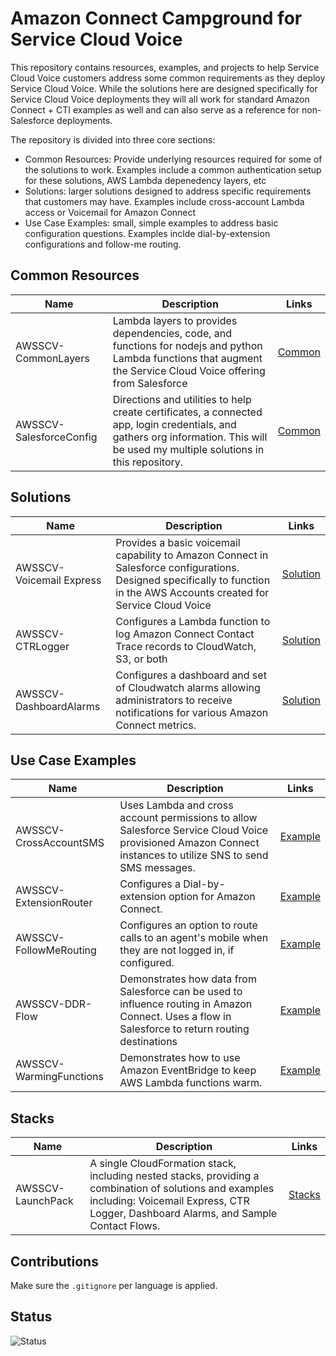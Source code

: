# Amazon Connect Campground for Service Cloud Voice

This repository contains resources, examples, and projects to help Service Cloud Voice customers address some common requirements as they deploy Service Cloud Voice. While the solutions here are designed specifically for Service Cloud Voice deployments they will all work for standard Amazon Connect + CTI examples as well and can also serve as a reference for non-Salesforce deployments. 

The repository is divided into three core sections:
- Common Resources: Provide underlying resources required for some of the solutions to work. Examples include a common authentication setup for these solutions, AWS Lambda depenedency layers, etc
- Solutions: larger solutions designed to address specific requirements that customers may have. Examples include cross-account Lambda access or Voicemail for Amazon Connect
- Use Case Examples: small, simple examples to address basic configuration questions. Examples inclde dial-by-extension configurations and follow-me routing.

## Common Resources

| Name | Description | Links |
| ---- | ----------- | ----- |
| AWSSCV-CommonLayers | Lambda layers to provides dependencies, code, and functions for nodejs and python Lambda functions that augment the Service Cloud Voice offering from Salesforce | [Common](Common/AWSSCV-CommonLayers) |
| AWSSCV-SalesforceConfig | Directions and utilities to help create certificates, a connected app, login credentials, and gathers org information. This  will be used my multiple solutions in this repository. | [Common](Common/AWSSCV-SalesforceConfig) |

## Solutions

| Name | Description | Links |
| ---- | ----------- | ----- |
| AWSSCV-Voicemail Express | Provides a basic voicemail capability to Amazon Connect in Salesforce configurations. Designed specifically to function in the AWS Accounts created for Service Cloud Voice | [Solution](Solutions/AWSSCV-VoicemailExpress) |
| AWSSCV-CTRLogger | Configures a Lambda function to log Amazon Connect Contact Trace records to CloudWatch, S3, or both | [Solution](Solutions/AWSSCV-CTRLogger) |
| AWSSCV-DashboardAlarms | Configures a dashboard and set of Cloudwatch alarms allowing administrators to receive notifications for various Amazon Connect metrics. | [Solution](Solutions/AWSSCV-DashboardAlarms) |

## Use Case Examples

| Name | Description | Links |
| ---- | ----------- | ----- |
| AWSSCV-CrossAccountSMS | Uses Lambda and cross account permissions to allow Salesforce Service Cloud Voice provisioned Amazon Connect instances to utilize SNS to send SMS messages. | [Example](Examples/AWSSCV-CrossAccountSMS) |
| AWSSCV-ExtensionRouter | Configures a Dial-by-extension option for Amazon Connect. | [Example](Examples/AWSSCV-ExtensionRouting) |
| AWSSCV-FollowMeRouting | Configures an option to route calls to an agent's mobile when they are not logged in, if configured. | [Example](Examples/AWSSCV-FollowMeRouting) |
| AWSSCV-DDR-Flow | Demonstrates how data from Salesforce can be used to influence routing in Amazon Connect. Uses a flow in Salesforce to return routing destinations | [Example](Examples/AWSSCV-DataDirectedRouting-FlowRouting) |
| AWSSCV-WarmingFunctions |  Demonstrates how to use Amazon EventBridge to keep AWS Lambda functions warm. | [Example](Examples/AWSSCV-WarmingFunctions) |

## Stacks

| Name | Description | Links |
| ---- | ----------- | ----- |
| AWSSCV-LaunchPack | A single CloudFormation stack, including nested stacks, providing a combination of solutions and examples including: Voicemail Express, CTR Logger, Dashboard Alarms, and Sample Contact Flows. | [Stacks](Stacks/AWSSCV-LaunchPack) |

## Contributions

Make sure the `.gitignore` per language is applied. 

## Status
![Status](https://codebuild.us-west-2.amazonaws.com/badges?uuid=eyJlbmNyeXB0ZWREYXRhIjoiVlBLcm9mQlRQV01ZbDRES1FwM3JRNVlJYzB0MlNYYzN1V25weU9CSUN1ckxHQWFTbitsRFo2RHUzR3FDblJjZjR5ZnJhY2F6VHBYSEtVaXcwcVNKVXM0PSIsIml2UGFyYW1ldGVyU3BlYyI6IklPR2ExNWp1MnN6T1pYZ3MiLCJtYXRlcmlhbFNldFNlcmlhbCI6MX0%3D&branch=master)

